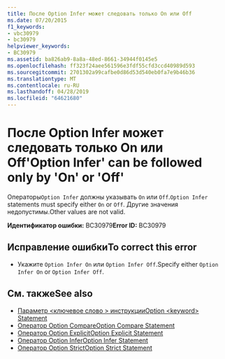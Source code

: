 ```yaml
---
title: После Option Infer может следовать только On или Off
ms.date: 07/20/2015
f1_keywords:
- vbc30979
- bc30979
helpviewer_keywords:
- BC30979
ms.assetid: ba826ab9-8a8a-48ed-8661-34944f0145e5
ms.openlocfilehash: ff323f24aee561596e3fdf55cfd3ccd40989d593
ms.sourcegitcommit: 2701302a99cafbe0d86d53d540eb0fa7e9b46b36
ms.translationtype: MT
ms.contentlocale: ru-RU
ms.lasthandoff: 04/28/2019
ms.locfileid: "64621680"
---
```

# <a name="option-infer-can-be-followed-only-by-on-or-off"></a><span data-ttu-id="cedc4-102">После Option Infer может следовать только On или Off</span><span class="sxs-lookup"><span data-stu-id="cedc4-102">'Option Infer' can be followed only by 'On' or 'Off'</span></span>
<span data-ttu-id="cedc4-103">Операторы`Option Infer` должны указывать `On` или `Off`.</span><span class="sxs-lookup"><span data-stu-id="cedc4-103">`Option Infer` statements must specify either `On` or `Off`.</span></span> <span data-ttu-id="cedc4-104">Другие значения недопустимы.</span><span class="sxs-lookup"><span data-stu-id="cedc4-104">Other values are not valid.</span></span>  
  
 <span data-ttu-id="cedc4-105">**Идентификатор ошибки:** BC30979</span><span class="sxs-lookup"><span data-stu-id="cedc4-105">**Error ID:** BC30979</span></span>  
  
## <a name="to-correct-this-error"></a><span data-ttu-id="cedc4-106">Исправление ошибки</span><span class="sxs-lookup"><span data-stu-id="cedc4-106">To correct this error</span></span>  
  
- <span data-ttu-id="cedc4-107">Укажите `Option Infer On` или `Option Infer Off`.</span><span class="sxs-lookup"><span data-stu-id="cedc4-107">Specify either `Option Infer On` or `Option Infer Off`.</span></span>  
  
## <a name="see-also"></a><span data-ttu-id="cedc4-108">См. также</span><span class="sxs-lookup"><span data-stu-id="cedc4-108">See also</span></span>

- [<span data-ttu-id="cedc4-109">Параметр \<ключевое слово > инструкции</span><span class="sxs-lookup"><span data-stu-id="cedc4-109">Option \<keyword> Statement</span></span>](../../visual-basic/language-reference/statements/option-keyword-statement.md)
- [<span data-ttu-id="cedc4-110">Оператор Option Compare</span><span class="sxs-lookup"><span data-stu-id="cedc4-110">Option Compare Statement</span></span>](../../visual-basic/language-reference/statements/option-compare-statement.md)
- [<span data-ttu-id="cedc4-111">Оператор Option Explicit</span><span class="sxs-lookup"><span data-stu-id="cedc4-111">Option Explicit Statement</span></span>](../../visual-basic/language-reference/statements/option-explicit-statement.md)
- [<span data-ttu-id="cedc4-112">Оператор Option Infer</span><span class="sxs-lookup"><span data-stu-id="cedc4-112">Option Infer Statement</span></span>](../../visual-basic/language-reference/statements/option-infer-statement.md)
- [<span data-ttu-id="cedc4-113">Оператор Option Strict</span><span class="sxs-lookup"><span data-stu-id="cedc4-113">Option Strict Statement</span></span>](../../visual-basic/language-reference/statements/option-strict-statement.md)

